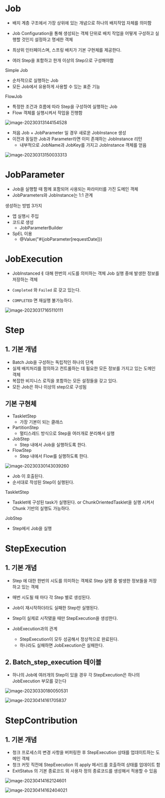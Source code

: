 # Job

- 배치 계층 구조에서 가장 상위에 있는 개념으로 하나의 배치작업 자체를 의미함
- Job Configuration을 통해 생성되는 객체 단위로 배치 작업을 어떻게 구성하고 실행할 것인지 설정하고 명세한 객체
- 최상위 인터페이스며, 스프링 배치가 기본 구현체를 제공한다.

- 여러 Step을 포함하고 한개 이상의 Step으로 구성해야함



Simple Job

- 순차적으로 실행하는 Job
- 모든 Job에서 유용하게 사용할 수 있는 표준 기능

FlowJob

- 특정한 조건과 흐름에 따라 Step을 구성하여 실행하는 Job
- Flow 객체를 실행시켜서 작업을 진행함



![image-20230313144154528](images/image-20230313144154528.png)



- 처음 Job + JobParameter 일 경우 새로운 JobInstance 생성
- 이전과 동일한 Job과 Parameter라면 이미 존재하는 JobInstance 리턴
  - 내부적으로 JobName과 JobKey를 가지고 JobInstance 객체를 얻음



![image-20230313150033313](images/image-20230313150033313.png)



# JobParameter

- Job을 실행할 때 함께 포함되어 사용되는 파라미터를 가진 도메인 객체
- JobParameters와 JobInstance는 1:1 관계



생성하는 방법 3가지

- 앱 실행시 주입
- 코드로 생성
  - JobParameterBuilder
- SpEL 이용
  - @Value("#{jobParameter[requestDate]})



# JobExecution

- JobInstancedㅔ 대해 한번의 시도를 의미하는 객체 Job 실행 중에 발생한 정보를 저장하는 객체

- `Completed` 와 `Failed` 로 갖고 있는다.
- `COMPLETED` 면 재실행 불가능하다.

![image-20230317165110111](images/image-20230317165110111.png)





# Step

## 1. 기본 개념

- Batch Job을 구성하는 독립적인 하나의 단계
- 실제 배치처리를 정의하고 컨트롤하는 데 필요한 모든 정보를 가지고 있는 도메인 객체
- 복잡한 비지니스 로직을 포함하는 모든 설정들을 갖고 있다.
- 모든 Job은 하나 이상의 step으로 구성됨



## 기본 구현체

- TaskletStep
  - 가장 기본이 되는 클래스
- PartitionStep
  - 멀티스레드 방식으로 Step을 여러개로 분리해서 실행
- JobStep
  - Step 내에서 Job을 실행하도록 한다.
- FlowStep
  - Step 내에서 Flow를 실행하도록 한다.



![image-20230330143039260](images/image-20230330143039260.png)

- Job 이 호출된다.
- 순서대로 작성된 Step이 실행된다.



TaskletStep

- Tasklet에 구성된 task가 실행된다. or ChunkOrientedTasklet을 실행 시켜서 Chunk 기반의 실행도 가능하다.

JobStep

- Step에서 Job을 실행



# StepExecution

## 1. 기본 개념

- Step 에 대한 한번의 시도를 의미하는 객체로 Step 실행 중 발생한 정보들을 저장하고 있는 객체
- 매번 시도될 때 마다 각 Step 별로 생성된다.
- Job이 재시작하더라도 실패한 Step만 실행된다.
- Step이 실제로 시작됐을 때만 StepExecution을 생성한다.

- JobExecution과의 관계

  - StepExecution이 모두 성공해서 정상적으로 완료된다.
  - 하나라도 실패하면 JobExecution은 실패한다.

  

## 2. Batch_step_execution 테이블

- 하나의 Job에 여러개의 Step이 있을 경우 각 StepExecution은 하나의 JobExecution 부모를 갖는다



![image-20230330180050531](images/image-20230330180050531.png)

![image-20230414161705837](images/image-20230414161705837.png)



# StepContribution

## 1. 기본 개념

- 청크 프로세스의 변경 사항을 버퍼링한 후 StepExecution 상태를 업데이트하는 도메인 객체
- 청크 커밋 직전에 StepExecution 의 apply 메서드를 호출하여 상태를 업데이트 함
- ExitStatus 의 기본 종료코드 외 사용자 정의 종료코드를 생성해서 적용할 수 있음

![image-20230414162124601](images/image-20230414162124601.png)



![image-20230414162404021](images/image-20230414162404021.png)

